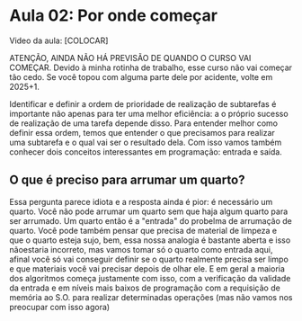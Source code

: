 # Aula 02: Por onde começar

Video da aula: [COLOCAR]

ATENÇÃO, AINDA NÃO HÁ PREVISÃO DE QUANDO O CURSO VAI COMEÇAR. Devido à minha rotinha de trabalho, esse curso não vai começar tão cedo. Se você topou com alguma parte dele por acidente, volte em 2025+1.


Identificar e definir a ordem de prioridade de realização de subtarefas é importante não apenas para ter uma melhor eficiência: a o próprio sucesso de realização de uma tarefa depende disso. Para entender melhor como definir essa ordem, temos que entender o que precisamos para realizar uma subtarefa e o qual vai ser o resultado dela. Com isso vamos também conhecer dois conceitos interessantes em programação: entrada e saída.

## O que é preciso para arrumar um quarto?

Essa pergunta parece idiota e a resposta ainda é pior: é necessário um quarto. Você não pode arrumar um quarto sem que haja algum quarto para ser arrumado. Um quarto então é a "entrada" do probelma de arrumação de quarto. Você pode também pensar que precisa de material de limpeza e que o quarto esteja sujo, bem, essa nossa analogia é bastante aberta e isso nãoestaria incorreto, mas vamos tomar só o quarto como entrada aqui, afinal você só vai conseguir definir se o quarto realmente precisa ser limpo e que materiais você vai precisar depois de olhar ele. E em geral a maioria dos algoritmos começa justamente com isso, com a verificação da validade da entrada e em níveis mais baixos de programação com a requisição de memória ao S.O. para realizar determinadas operações (mas não vamos nos preocupar com isso agora)





